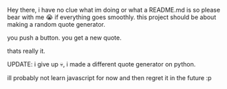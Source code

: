 Hey there, i have no clue what im doing or what a README.md is so please bear with me 😭
if everything goes smoothly. this project should be about making a random quote generator.

you push a button. you get a new quote.

thats really it. 

UPDATE: i give up 💀, i made a different quote generator on python.

ill probably not learn javascript for now and then regret it in the future :p
